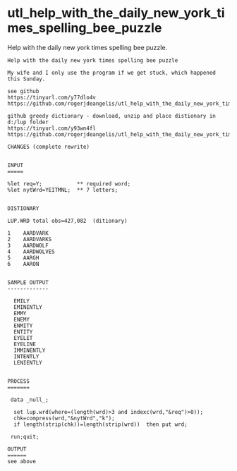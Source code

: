 # utl_help_with_the_daily_new_york_times_spelling_bee_puzzle
Help with the daily new york times spelling bee puzzle.  

    Help with the daily new york times spelling bee puzzle

    My wife and I only use the program if we get stuck, which happened this Sunday.

    see github
    https://tinyurl.com/y77dlo4v
    https://github.com/rogerjdeangelis/utl_help_with_the_daily_new_york_times_spelling_bee_puzzle

    github greedy dictionary - download, unzip and place distionary in d:/lup folder
    https://tinyurl.com/y93wn4fl
    https://github.com/rogerjdeangelis/utl_help_with_the_daily_new_york_times_spelling_bee_puzzle/blob/master/utl_help_with_the_daily_new_york_times_spelling_bee_puzzle.zip

    CHANGES (complete rewrite)


    INPUT
    =====

    %let req=Y;           ** required word;
    %let nytWrd=YEITMNL;  ** 7 letters;


    DISTIONARY

    LUP.WRD total obs=427,082  (ditionary)

    1    AARDVARK
    2    AARDVARKS
    3    AARDWOLF
    4    AARDWOLVES
    5    AARGH
    6    AARON


    SAMPLE OUTPUT
    -------------

      EMILY
      EMINENTLY
      EMMY
      ENEMY
      ENMITY
      ENTITY
      EYELET
      EYELINE
      IMMINENTLY
      INTENTLY
      LENIENTLY


    PROCESS
    =======

     data _null_;

      set lup.wrd(where=(length(wrd)>3 and indexc(wrd,"&req")>0));
      chk=compress(wrd,"&nytWrd","k");
      if length(strip(chk))=length(strip(wrd))  then put wrd;

     run;quit;

    OUTPUT
    ======
    see above

